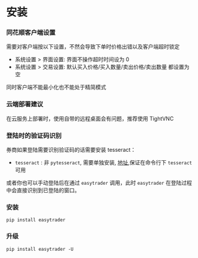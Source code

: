 # 安装

### 同花顺客户端设置

需要对客户端按以下设置，不然会导致下单时价格出错以及客户端超时锁定

* 系统设置 > 界面设置: 界面不操作超时时间设为 0
* 系统设置 > 交易设置: 默认买入价格/买入数量/卖出价格/卖出数量 都设置为 空

同时客户端不能最小化也不能处于精简模式

### 云端部署建议

在云服务上部署时，使用自带的远程桌面会有问题，推荐使用 TightVNC

### 登陆时的验证码识别

券商如果登陆需要识别验证码的话需要安装 tesseract：

* `tesseract` : 非 `pytesseract`, 需要单独安装, [地址](https://github.com/tesseract-ocr/tesseract/wiki),保证在命令行下 `tesseract` 可用

或者你也可以手动登陆后在通过 `easytrader` 调用，此时 `easytrader` 在登陆过程中会直接识别到已登陆的窗口。

### 安装

```shell
pip install easytrader
```

### 升级

```shell
pip install easytrader -U
```

